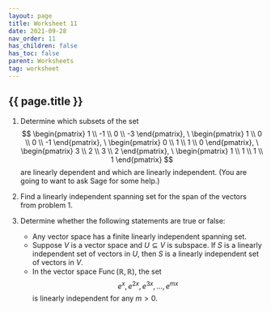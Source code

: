 ```yaml
---
layout: page
title: Worksheet 11
date: 2021-09-28
nav_order: 11
has_children: false
has_toc: false
parent: Worksheets
tag: worksheet
---
```


## {{ page.title }}

1. Determine which subsets of the set 
$$
    \begin{pmatrix} 1 \\ -1 \\ 0 \\ -3 \end{pmatrix}, \
    \begin{pmatrix} 1 \\ 0 \\ 0 \\ -1 \end{pmatrix}, \
    \begin{pmatrix} 0 \\ 1 \\ 1 \\ 0 \end{pmatrix}, \
    \begin{pmatrix} 3 \\ 2 \\ 3 \\ 2 \end{pmatrix}, \
    \begin{pmatrix} 1 \\ 1 \\ 1 \\ 1 \end{pmatrix}
$$
are linearly dependent and which are linearly independent. (You are going to 
want to ask Sage for some help.)

2. Find a linearly independent spanning set for the span of the vectors from problem 1.

3. Determine whether the following statements are true or false:
    - Any vector space has a finite linearly independent spanning set. 
    - Suppose $V$ is a vector space and $U \subseteq V$ is subspace. If $S$ 
    is a linearly independent set of vectors in $U$, then $S$ is a linearly 
    independent set of vectors in $V$. 
    - In the vector space $\operatorname{Func}(\mathbb{R},\mathbb{R})$, the set
    $$
        e^x, e^{2x}, e^{3x}, \ldots, e^{mx}
    $$
    is linearly independent for any $m > 0$. 